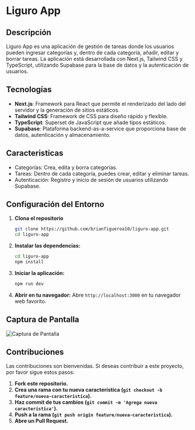 # Liguro App

## Descripción

Liguro App es una aplicación de gestión de tareas donde los usuarios pueden ingresar categorías y, dentro de cada categoría, añadir, editar y borrar tareas. La aplicación está desarrollada con Next.js, Tailwind CSS y TypeScript, utilizando Supabase para la base de datos y la autenticación de usuarios.

## Tecnologías

- **Next.js**: Framework para React que permite el renderizado del lado del servidor y la generación de sitios estáticos.
- **Tailwind CSS**: Framework de CSS para diseño rápido y flexible.
- **TypeScript**: Superset de JavaScript que añade tipos estáticos.
- **Supabase**: Plataforma backend-as-a-service que proporciona base de datos, autenticación y almacenamiento.

## Caracteristicas

- Categorías: Crea, edita y borra categorías.
- Tareas: Dentro de cada categoría, puedes crear, editar y eliminar tareas.
- Autenticación: Registro y inicio de sesión de usuarios utilizando Supabase.


## Configuración del Entorno

1. **Clona el repositorio**

   ```bash
   git clone https://github.com/brianfigueroa10/liguro-app.git
   cd liguro-app
   ```

2. **Instalar las dependencias:**

    ```bash
    cd liguro-app
    npm install
    ```

3. **Iniciar la aplicación:**

    ```bash
    npm run dev
    ```

4. **Abrir en tu navegador:** Abre `http://localhost:3000` en tu navegador web favorito.

## Captura de Pantalla

![Captura de Pantalla](https://res.cloudinary.com/dv4ukplcm/image/upload/f_auto,q_auto/v1/proyects/otahig2jdeidkz1e00hb)

## Contribuciones

Las contribuciones son bienvenidas. Si deseas contribuir a este proyecto, por favor sigue estos pasos:

1. **Fork este repositorio.**
2. **Crea una rama con tu nueva característica (`git checkout -b feature/nueva-caracteristica`).**
3. **Haz commit de tus cambios (`git commit -m 'Agrega nueva característica'`).**
4. **Push a la rama (`git push origin feature/nueva-caracteristica`).**
5. **Abre un Pull Request.**

   
